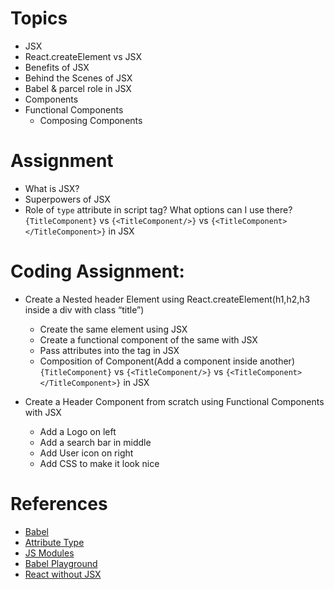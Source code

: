# Topics
 - JSX
 - React.createElement vs JSX
 - Benefits of JSX
 - Behind the Scenes of JSX
 - Babel & parcel role in JSX
 - Components
 - Functional Components
	- Composing Components

# Assignment

- What is JSX?
- Superpowers of JSX
- Role of <code>type</code> attribute in script tag? What options can I use there?
	<code>{TitleComponent}</code> vs <code>{&lt;TitleComponent/&gt;}</code> vs <code>{&lt;TitleComponent&gt;&lt;/TitleComponent&gt;}</code> in JSX

# Coding Assignment:
- Create a Nested header Element using React.createElement(h1,h2,h3 inside a div with class “title”)	
	- Create the same element using JSX
	- Create a functional component of the same with JSX
	- Pass attributes into the tag in JSX
	- Composition of Component(Add a component inside another)
		<code>{TitleComponent}</code> vs <code>{&lt;TitleComponent/&gt;}</code> vs <code>{&lt;TitleComponent&gt;&lt;/TitleComponent&gt;}</code> in JSX
	
	
- Create a Header Component from scratch using Functional Components with JSX
	
	- Add a Logo on left
	- Add a search bar in middle
	- Add User icon on right
	- Add CSS to make it look nice
	
# References

- [Babel](https://babeljs.io/)
- [Attribute Type](https://developer.mozilla.org/en-US/docs/Web/HTML/Element/script#attr-type)
- [JS Modules](https://developer.mozilla.org/en-US/docs/Web/JavaScript/Guide/Modules)
- [Babel Playground](https://babeljs.io/repl#)
- [React without JSX](https://reactjs.org/docs/react-without-jsx.html)